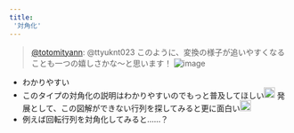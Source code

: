 ```yaml
---
title:
 '対角化'
---
```


> [@totomityann](https://twitter.com/totomityann/status/1495019440081354753/photo/1): @ttyuknt023 このように、変換の様子が追いやすくなることも一つの嬉しさかな〜と思います！
> ![image](https://pbs.twimg.com/media/FL9gPVGaAAM2T3o.jpg)
- わかりやすい
- このタイプの対角化の説明はわかりやすいのでもっと普及してほしい<img src='https://scrapbox.io/api/pages/blu3mo-public/takker/icon' alt='takker.icon' height="19.5"/>
発展として、この図解ができない行列を探してみると更に面白い<img src='https://scrapbox.io/api/pages/blu3mo-public/takker/icon' alt='takker.icon' height="19.5"/>
- 例えば回転行列を対角化してみると……？
